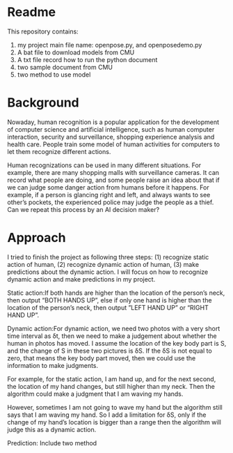 # Readme

This repository contains:

1. my project main file name: openpose.py, and openposedemo.py
2. A bat file to download models from CMU
3. A txt file record how to run the python document
4. two sample document from CMU
5. two method to use model

# Background 

Nowaday, human recognition is a popular application for the development of computer science and artificial intelligence, such as human computer interaction, security and surveillance, shopping experience analysis and health care. People train some model of human activities for computers to let them recognize different actions.   

Human recognizations can be used in many different situations. For example, there are many shopping malls with surveillance cameras. It can record what people are doing, and some people raise an idea about that if we can judge some danger action from humans before it happens. For example, if a person is glancing right and left, and always wants to see other’s pockets, the experienced police may judge the people as a thief. Can we repeat this process by an AI decision maker? 

# Approach

 I tried to finish the project as following three steps: (1) recognize static action of human, (2) recognize dynamic action of human, (3) make predictions about the dynamic action. I will focus on how to recognize dynamic action and make predictions in my project.

Static action:If both hands are higher than the location of the person’s neck, then output “BOTH HANDS UP”, else if only one hand is higher than the location of the person’s neck, then output ”LEFT HAND UP” or “RIGHT HAND UP”.

Dynamic action:For dynamic action, we need two photos with a very short time interval as δt, then we need to make a judgement about whether the human in photos has moved. I assume the location of the key body part is S, and the change of S in these two pictures is δS. If the δS is not equal to zero, that means the key body part moved, then we could use the information to make judgments.  

For example, for the static action, I am hand up, and for the next second, the location of my hand changes, but still higher than my neck. Then the algorithm could make a judgment that I am waving my hands.

However, sometimes I am not going to wave my hand but the algorithm still says that I am waving my hand. So I add a limitation for δS, only if the change of my hand’s location is bigger than a range then the algorithm will judge this as a dynamic action. 

Prediction: Include two method

